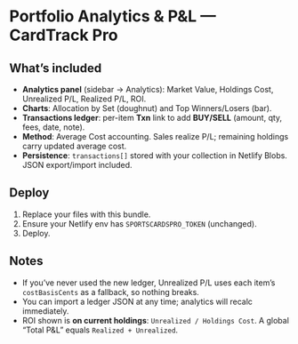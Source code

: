 # Portfolio Analytics & P&L — CardTrack Pro

## What’s included
- **Analytics panel** (sidebar → Analytics): Market Value, Holdings Cost, Unrealized P/L, Realized P/L, ROI.
- **Charts**: Allocation by Set (doughnut) and Top Winners/Losers (bar).
- **Transactions ledger**: per-item **Txn** link to add **BUY/SELL** (amount, qty, fees, date, note).
- **Method**: Average Cost accounting. Sales realize P/L; remaining holdings carry updated average cost.
- **Persistence**: `transactions[]` stored with your collection in Netlify Blobs. JSON export/import included.

## Deploy
1. Replace your files with this bundle.
2. Ensure your Netlify env has `SPORTSCARDSPRO_TOKEN` (unchanged).
3. Deploy.

## Notes
- If you’ve never used the new ledger, Unrealized P/L uses each item’s `costBasisCents` as a fallback, so nothing breaks.
- You can import a ledger JSON at any time; analytics will recalc immediately.
- ROI shown is **on current holdings**: `Unrealized / Holdings Cost`. A global “Total P&L” equals `Realized + Unrealized`.
